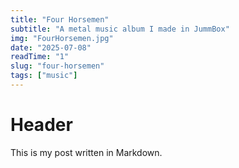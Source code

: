 ```yaml
---
title: "Four Horsemen"
subtitle: "A metal music album I made in JummBox"
img: "FourHorsemen.jpg"
date: "2025-07-08"
readTime: "1"
slug: "four-horsemen"
tags: ["music"]
---
```


# Header

This is my post written in Markdown.